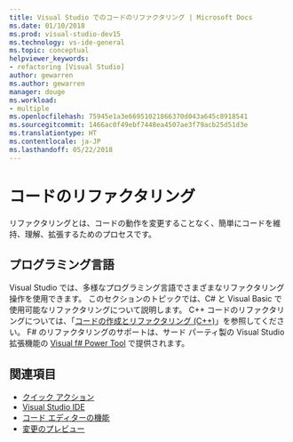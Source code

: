 ```yaml
---
title: Visual Studio でのコードのリファクタリング | Microsoft Docs
ms.date: 01/10/2018
ms.prod: visual-studio-dev15
ms.technology: vs-ide-general
ms.topic: conceptual
helpviewer_keywords:
- refactoring [Visual Studio]
author: gewarren
ms.author: gewarren
manager: douge
ms.workload:
- multiple
ms.openlocfilehash: 75945e1a3e66951021866370d043a645c8918541
ms.sourcegitcommit: 1466ac0f49ebf7448ea4507ae3f79acb25d51d3e
ms.translationtype: HT
ms.contentlocale: ja-JP
ms.lasthandoff: 05/22/2018
---
```

# <a name="refactor-code"></a>コードのリファクタリング

リファクタリングとは、コードの動作を変更することなく、簡単にコードを維持、理解、拡張するためのプロセスです。

## <a name="programming-languages"></a>プログラミング言語

Visual Studio では、多様なプログラミング言語でさまざまなリファクタリング操作を使用できます。 このセクションのトピックでは、C# と Visual Basic で使用可能なリファクタリングについて説明します。 C++ コードのリファクタリングについては、「[コードの作成とリファクタリング (C++)](/cpp/ide/writing-and-refactoring-code-cpp)」を参照してください。 F# のリファクタリングのサポートは、サード パーティ製の Visual Studio 拡張機能の [Visual f# Power Tool](https://marketplace.visualstudio.com/items?itemName=FSharpSoftwareFoundation.VisualFPowerTools) で提供されます。

## <a name="see-also"></a>関連項目

- [クイック アクション](../ide/quick-actions.md)
- [Visual Studio IDE](../ide/visual-studio-ide.md)
- [コード エディターの機能](../ide/writing-code-in-the-code-and-text-editor.md)
- [変更のプレビュー](../ide/preview-changes.md)
